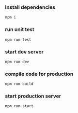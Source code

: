 ### install dependencies
```
npm i
```
### run unit test
```
npm run test
```
### start dev server
```
npm run dev
```

### compile code for production
```
npm run build
```
### start production server
```
npm run start
```